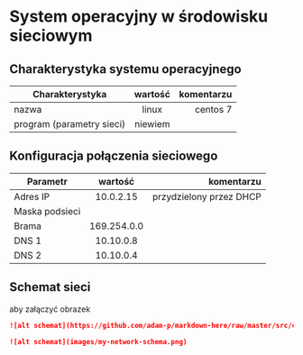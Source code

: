 System operacyjny w środowisku sieciowym
=========================================

Charakterystyka systemu operacyjnego
------------------------------------

| Charakterystyka | wartość           | komentarzu |
| ------------- |:-------------:| -----:|
| nazwa      | linux | centos 7 |
| program (parametry sieci)      | niewiem |  |


Konfiguracja połączenia sieciowego
----------------------------------

| Parametr | wartość           | komentarzu |
| ------------- |:-------------:| -----:|
| Adres IP      | 10.0.2.15 | przydzielony przez DHCP |
| Maska podsieci      |  |  |
| Brama      |169.254.0.0|  |
| DNS 1   |10.10.0.8| |
| DNS 2   |10.10.0.4| |

Schemat sieci
-------------

aby załączyć obrazek 

```markdown
![alt schemat](https://github.com/adam-p/markdown-here/raw/master/src/common/images/icon48.png)![alt schemat](https://github.com/adam-p/markdown-here/raw/master/src/common/images/icon48.png)

![alt schemat](images/my-network-schema.png)
```
